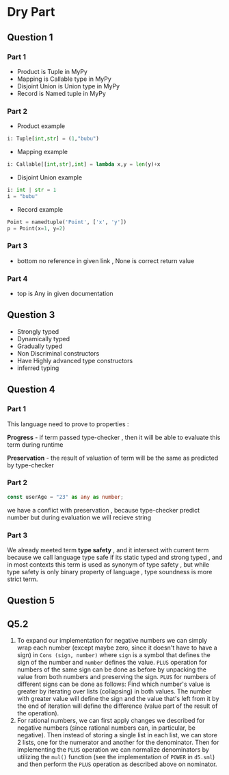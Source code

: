 # Dry Part

## Question 1

### Part 1

- Product is Tuple in MyPy
- Mapping is Callable type in MyPy
- Disjoint Union is Union type in MyPy
- Record is Named tuple in MyPy

### Part 2

- Product example

```python
i: Tuple[int,str] = (1,"bubu")
```

- Mapping example

```python
i: Callable[[int,str],int] = lambda x,y = len(y)+x
```

- Disjoint Union example

```python
i: int | str = 1
i = "bubu"
```

- Record example

```python
Point = namedtuple('Point', ['x', 'y'])
p = Point(x=1, y=2)
```

### Part 3

- bottom no reference in given link , None is correct return value

### Part 4

- top is Any in given documentation

## Question 3

- Strongly typed
- Dynamically typed
- Gradually typed
- Non Discriminal constructors
- Have Highly advanced type constructors
- inferred typing

## Question 4

### Part 1

This language need to prove to properties :

**Progress** - if term passed type-checker , then it will be able to evaluate this term during runtime

**Preservation** - the result of valuation of term will be the same as predicted by type-checker

### Part 2

```typescript
const userAge = "23" as any as number;
```

we have a conflict with preservation , because type-checker predict number but during evaluation we will recieve string

### Part 3

We already meeted term **type safety** , and it
intersect with current term because we call language type safe if its static typed and strong typed , and in most contexts this term is used as synonym of type safety , but while type safety is only binary property of language , type soundness is more strict term.

## Question 5

## Q5.2

1. To expand our implementation for negative numbers we can simply wrap each number (except maybe zero, since it doesn't have to have a sign) in `Cons (sign, number)` where `sign` is a symbol that defines the sign of the number and `number` defines the value. `PLUS` operation for numbers of the same sign can be done as before by unpacking the value from both numbers and preserving the sign. `PLUS` for numbers of different signs can be done as follows: Find which number's value is greater by iterating over lists (collapsing) in both values. The number with greater value will define the sign and the value that's left from it by the end of iteration will define the difference (value part of the result of the operation).
2. For rational numbers, we can first apply changes we described for negative numbers (since rational numbers can, in particular, be negative). Then instead of storing a single list in each list, we can store 2 lists, one for the numerator and another for the denominator. Then for implementing the `PLUS` operation we can normalize denominators by utilizing the `mul()` function (see the implementation of `POWER` in `d5.sml`) and then perform the `PLUS` operation as described above on nominator.
